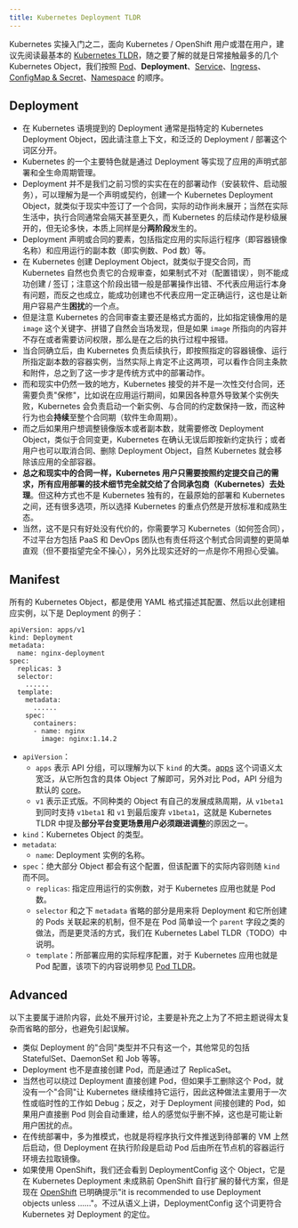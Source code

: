 ```yaml
---
title: Kubernetes Deployment TLDR
---
```


Kubernetes 实操入门之二，面向 Kubernetes / OpenShift 用户或潜在用户，建议先阅读最基本的 [Kubernetes TLDR](k8s-tldr.md)，随之要了解的就是日常接触最多的几个 Kubernetes Object，我们按照 [Pod](k8s-pod-tldr.md)、**Deployment**、[Service](k8s-service-tldr.md)、[Ingress](k8s-ingress-tldr.md)、[ConfigMap & Secret](k8s-configmap-tldr.md)、[Namespace](k8s-namespace-tldr.md) 的顺序。

## Deployment

- 在 Kubernetes 语境提到的 Deployment 通常是指特定的 Kubernetes Deployment Object，因此请注意上下文，和泛泛的 Deployment / 部署这个词区分开。
- Kubernetes 的一个主要特色就是通过 Deployment 等实现了应用的声明式部署和全生命周期管理。
- Deployment 并不是我们之前习惯的实实在在的部署动作（安装软件、启动服务），可以理解为是一个声明或契约，创建一个 Kubernetes Deployment Object，就类似于现实中签订了一个合同，实际的动作尚未展开；当然在实际生活中，执行合同通常会隔天甚至更久，而 Kubernetes 的后续动作是秒级展开的，但无论多快，本质上同样是分**两阶段**发生的。
- Deployment 声明或合同的要素，包括指定应用的实际运行程序（即容器镜像名称）和应用运行的副本数（即实例数、Pod 数）等。
- 在 Kubernetes 创建 Deployment Object，就类似于提交合同，而 Kubernetes 自然也负责它的合规审查，如果制式不对（配置错误），则不能成功创建 / 签订；注意这个阶段出错一般是部署操作出错、不代表应用运行本身有问题，而反之也成立，能成功创建也不代表应用一定正确运行，这也是让新用户容易产生**困扰**的一个点。
- 但是注意 Kubernetes 的合同审查主要还是格式方面的，比如指定镜像用的是 `image` 这个关键字、拼错了自然会当场发现，但是如果 `image` 所指向的内容并不存在或者需要访问权限，那么是在之后的执行过程中报错。
- 当合同确立后，由 Kubernetes 负责后续执行，即按照指定的容器镜像、运行所指定副本数的容器实例，当然实际上肯定不止这两项，可以看作合同主条款和附件，总之到了这一步才是传统方式中的部署动作。
- 而和现实中仍然一致的地方，Kubernetes 接受的并不是一次性交付合同，还需要负责"保修"，比如说在应用运行期间，如果因各种意外导致某个实例失败，Kubernetes 会负责启动一个新实例、与合同的约定数保持一致，而这种行为也会**持续**至整个合同期（软件生命周期）。
- 而之后如果用户想调整镜像版本或者副本数，就需要修改 Deployment Object，类似于合同变更，Kubernetes 在确认无误后即按新约定执行；或者用户也可以取消合同、删除 Deployment Object，自然 Kubernetes 就会移除该应用的全部容器。
- **总之和现实中的合同一样，Kubernetes 用户只需要按照约定提交自己的需求，所有应用部署的技术细节完全就交给了合同承包商（Kubernetes）去处理**。但这种方式也不是 Kubernetes 独有的，在最原始的部署和 Kubernetes 之间，还有很多选项，所以选择 Kubernetes 的重点仍然是开放标准和成熟生态。
- 当然，这不是只有好处没有代价的，你需要学习 Kubernetes（如何签合同），不过平台方包括 PaaS 和 DevOps 团队也有责任将这个制式合同调整的更简单直观（但不要指望完全不操心），另外比现实还好的一点是你不用担心受骗。

## Manifest

所有的 Kubernetes Object，都是使用 YAML 格式描述其配置、然后以此创建相应实例，以下是 Deployment 的例子：

```
apiVersion: apps/v1
kind: Deployment
metadata:
  name: nginx-deployment
spec:
  replicas: 3
  selector:
    ......
  template:
    metadata:
      ......
    spec:
      containers:
      - name: nginx
        image: nginx:1.14.2
```

- `apiVersion`：
  - `apps` 表示 API 分组，可以理解为以下 `kind` 的大类。[apps](https://kubernetes.io/docs/reference/kubernetes-api/workload-resources/deployment-v1/) 这个词语义太宽泛，从它所包含的具体 Object 了解即可，另外对比 Pod，API 分组为默认的 [core](https://kubernetes.io/docs/reference/kubernetes-api/workload-resources/pod-v1/)。
  - `v1` 表示正式版。不同种类的 Object 有自己的发展成熟周期，从 `v1beta1` 到同时支持 `v1beta1` 和 `v1` 到最后废弃 `v1beta1`，这就是 Kubernetes TLDR 中提及**部分平台变更场景用户必须跟进调整**的原因之一。
- `kind`：Kubernetes Object 的类型。
- `metadata`:
  - `name`: Deployment 实例的名称。
- `spec`：绝大部分 Object 都会有这个配置，但该配置下的实际内容则随 `kind` 而不同。
  - `replicas`: 指定应用运行的实例数，对于 Kubernetes 应用也就是 Pod 数。
  - `selector` 和之下 `metadata` 省略的部分是用来将 Deployment 和它所创建的 Pods 关联起来的机制，但不是在 Pod 简单设一个 `parent` 字段之类的做法，而是更灵活的方式，我们在 Kubernetes Label TLDR（TODO）中说明。
  - `template`：所部署应用的实际程序配置，对于 Kubernetes 应用也就是 Pod 配置，该项下的内容说明参见 [Pod TLDR](k8s-pod-tldr.md)。

## Advanced

以下主要属于进阶内容，此处不展开讨论，主要是补充之上为了不把主题说得太复杂而省略的部分，也避免引起误解。

- 类似 Deployment 的"合同"类型并不只有这一个，其他常见的包括 StatefulSet、DaemonSet 和 Job 等等。
- Deployment 也不是直接创建 Pod，而是通过了 ReplicaSet。
- 当然也可以绕过 Deployment 直接创建 Pod，但如果手工删除这个 Pod，就没有一个"合同"让 Kubernetes 继续维持它运行，因此这种做法主要用于一次性或临时性的工作如 Debug；反之，对于 Deployment 间接创建的 Pod，如果用户直接删 Pod 则会自动重建，给人的感觉似乎删不掉，这也是可能让新用户困扰的点。
- 在传统部署中，多为推模式，也就是将程序执行文件推送到待部署的 VM 上然后启动，但 Deployment 在执行阶段是启动 Pod 后由所在节点机的容器运行环境去拉取镜像。
- 如果使用 OpenShift，我们还会看到 DeploymentConfig 这个 Object，它是在 Kubernetes Deployment 未成熟前 OpenShift 自行扩展的替代方案，但是现在 [OpenShift](https://docs.openshift.com/container-platform/4.7/applications/deployments/what-deployments-are.html#deployments-comparing-deploymentconfigs_what-deployments-are) 已明确提示"it is recommended to use Deployment objects unless ......"。不过从语义上讲，DeploymentConfig 这个词更符合 Kubernetes 对 Deployment 的定位。
